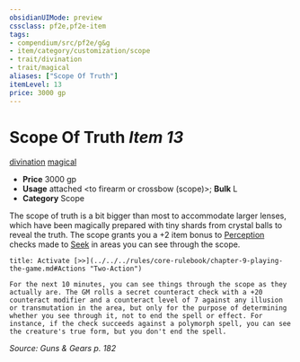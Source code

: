 ```yaml
---
obsidianUIMode: preview
cssclass: pf2e,pf2e-item
tags:
- compendium/src/pf2e/g&g
- item/category/customization/scope
- trait/divination
- trait/magical
aliases: ["Scope Of Truth"]
itemLevel: 13
price: 3000 gp
---
```

# Scope Of Truth *Item 13*  
[divination](../../../rules/traits/divination.md)  [magical](../../../rules/traits/magical.md)  

- **Price** 3000 gp
- **Usage** attached <to firearm or crossbow (scope)>; **Bulk** L
- **Category** Scope

The scope of truth is a bit bigger than most to accommodate larger lenses, which have been magically prepared with tiny shards from crystal balls to reveal the truth. The scope grants you a +2 item bonus to [Perception](../../skills.md#Perception) checks made to [Seek](../../../rules/actions/seek.md) in areas you can see through the scope.

```ad-embed-ability
title: Activate [>>](../../../rules/core-rulebook/chapter-9-playing-the-game.md#Actions "Two-Action")

For the next 10 minutes, you can see things through the scope as they actually are. The GM rolls a secret counteract check with a +20 counteract modifier and a counteract level of 7 against any illusion or transmutation in the area, but only for the purpose of determining whether you see through it, not to end the spell or effect. For instance, if the check succeeds against a polymorph spell, you can see the creature's true form, but you don't end the spell.
```

*Source: Guns & Gears p. 182*
